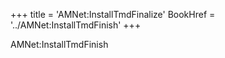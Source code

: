 +++
title = 'AMNet:InstallTmdFinalize'
BookHref = '../AMNet:InstallTmdFinish'
+++

AMNet:InstallTmdFinish
